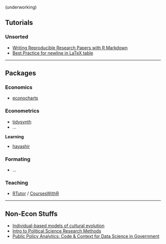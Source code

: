 (underworking)

## Tutorials

### Unsorted

- [Writing Reproducible Research Papers with R Markdown](https://github.com/resulumit/rmd_workshop)
- [Best Practice for newline in LaTeX table](https://haozhu233.github.io/kableExtra/best_practice_for_newline_in_latex_table.pdf)

---

## Packages

### Economics

- [econocharts](https://github.com/R-CoderDotCom/econocharts/)

### Econometrics

- [tidysynth](https://github.com/edunford/tidysynth)
- ...

**Learning**

- [hayashir](https://github.com/lachlandeer/hayashir)

### Formating

- ...

### Teaching

- [RTutor](https://github.com/skranz/RTutor) / [CoursesWithR](https://github.com/skranz/CoursesWithR)

---

## Non-Econ Stuffs

- [Individual-based models of cultural evolution](https://acerbialberto.com/IBM-cultevo/)
- [Intro to Political Science Research Methods](https://mattblackwell.org/teaching/gov50/)
- [Public Policy Analytics: Code & Context for Data Science in Government](https://urbanspatial.github.io/PublicPolicyAnalytics/)


